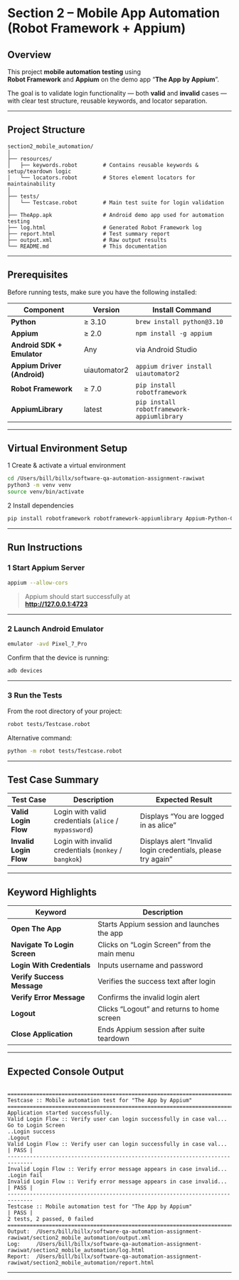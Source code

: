 # Section 2 – Mobile App Automation (Robot Framework + Appium)

## Overview
This project **mobile automation testing** using  
**Robot Framework** and **Appium** on the demo app “**The App by Appium**”.

The goal is to validate login functionality — both **valid** and **invalid** cases —  
with clear test structure, reusable keywords, and locator separation.

---

## Project Structure

```
section2_mobile_automation/
│
├── resources/
│   ├── keywords.robot        # Contains reusable keywords & setup/teardown logic
│   └── locators.robot        # Stores element locators for maintainability
│
├── tests/
│   └── Testcase.robot        # Main test suite for login validation
│
├── TheApp.apk                # Android demo app used for automation testing
├── log.html                  # Generated Robot Framework log
├── report.html               # Test summary report
├── output.xml                # Raw output results
└── README.md                 # This documentation
```

---

## Prerequisites

Before running tests, make sure you have the following installed:

| Component | Version | Install Command |
|------------|----------|----------------|
| **Python** | ≥ 3.10 | `brew install python@3.10` |
| **Appium** | ≥ 2.0 | `npm install -g appium` |
| **Android SDK + Emulator** | Any | via Android Studio |
| **Appium Driver (Android)** | uiautomator2 | `appium driver install uiautomator2` |
| **Robot Framework** | ≥ 7.0 | `pip install robotframework` |
| **AppiumLibrary** | latest | `pip install robotframework-appiumlibrary` |

---

## Virtual Environment Setup

1️ Create & activate a virtual environment  
```bash
cd /Users/bill/billx/software-qa-automation-assignment-rawiwat
python3 -m venv venv
source venv/bin/activate
```

2️ Install dependencies  
```bash
pip install robotframework robotframework-appiumlibrary Appium-Python-Client
```

---

## Run Instructions

### 1 Start Appium Server
```bash
appium --allow-cors
```

> Appium should start successfully at  
> **http://127.0.0.1:4723**

---

### 2️ Launch Android Emulator
```bash
emulator -avd Pixel_7_Pro
```
Confirm that the device is running:
```bash
adb devices
```

---

### 3️ Run the Tests
From the root directory of your project:
```bash
robot tests/Testcase.robot
```

Alternative command:
```bash
python -m robot tests/Testcase.robot
```

---

## Test Case Summary

| Test Case | Description | Expected Result |
|------------|-------------|-----------------|
| **Valid Login Flow** | Login with valid credentials (`alice` / `mypassword`) | Displays “You are logged in as alice” |
| **Invalid Login Flow** | Login with invalid credentials (`monkey` / `bangkok`) | Displays alert “Invalid login credentials, please try again” |

---

## Keyword Highlights

| Keyword | Description |
|----------|--------------|
| **Open The App** | Starts Appium session and launches the app |
| **Navigate To Login Screen** | Clicks on “Login Screen” from the main menu |
| **Login With Credentials** | Inputs username and password |
| **Verify Success Message** | Verifies the success text after login |
| **Verify Error Message** | Confirms the invalid login alert |
| **Logout** | Clicks “Logout” and returns to home screen |
| **Close Application** | Ends Appium session after suite teardown |

---

## Expected Console Output

```

==============================================================================
Testcase :: Mobile automation test for "The App by Appium"                    
==============================================================================
Application started successfully.
Valid Login Flow :: Verify user can login successfully in case val... Go to Login Screen
..Login success
.Logout
Valid Login Flow :: Verify user can login successfully in case val... | PASS |
------------------------------------------------------------------------------
Invalid Login Flow :: Verify error message appears in case invalid... .Login fail
Invalid Login Flow :: Verify error message appears in case invalid... | PASS |
------------------------------------------------------------------------------
Testcase :: Mobile automation test for "The App by Appium"            | PASS |
2 tests, 2 passed, 0 failed
==============================================================================
Output:  /Users/bill/billx/software-qa-automation-assignment-rawiwat/section2_mobile_automation/output.xml
Log:     /Users/bill/billx/software-qa-automation-assignment-rawiwat/section2_mobile_automation/log.html
Report:  /Users/bill/billx/software-qa-automation-assignment-rawiwat/section2_mobile_automation/report.html
```

---